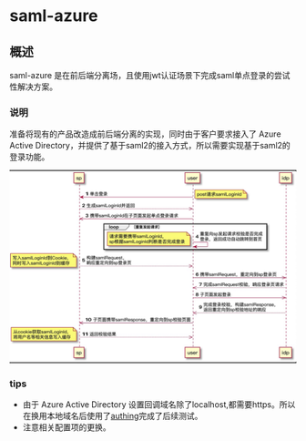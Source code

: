 # saml-azure

## 概述

saml-azure 是在前后端分离场，且使用jwt认证场景下完成saml单点登录的尝试性解决方案。

### 说明

准备将现有的产品改造成前后端分离的实现，同时由于客户要求接入了 Azure Active Directory，并提供了基于saml2的接入方式，所以需要实现基于saml2的登录功能。


![大致流程](img.png)

### tips
* 由于 Azure Active Directory 设置回调域名除了localhost,都需要https。所以在换用本地域名后使用了[authing](https://wwww.authing.cn)完成了后续测试。
* 注意相关配置项的更换。